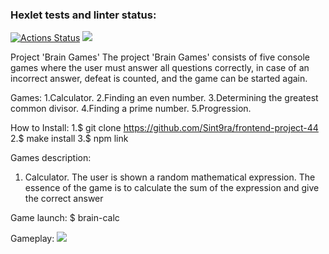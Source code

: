 ### Hexlet tests and linter status:

[![Actions Status](https://github.com/Sint9ra/frontend-project-44/workflows/hexlet-check/badge.svg)](https://github.com/Sint9ra/frontend-project-44/actions)
<a href="https://codeclimate.com/github/Sint9ra/frontend-project-44/maintainability"><img src="https://api.codeclimate.com/v1/badges/04a760c44de18808432f/maintainability" /></a>

Project 'Brain Games'
The project 'Brain Games' consists of five console games where the user must answer all questions correctly, in case of an incorrect answer, defeat is counted, and the game can be started again.

Games:
1.Calculator.
2.Finding an even number.
3.Determining the greatest common divisor.
4.Finding a prime number.
5.Progression.

How to Install:
1.$ git clone https://github.com/Sint9ra/frontend-project-44
2.$ make install
3.$ npm link

Games description:

1. Calculator.
   The user is shown a random mathematical expression. The essence of the game is to calculate the sum of the expression and give the correct answer

Game launch:
$ brain-calc

Gameplay:
<a href="https://asciinema.org/a/gTLQ49QkMTo8GUpR9buI4Nvf0"><img src="https://prnt.sc/uCo5jBTNz2CS" /></a>

